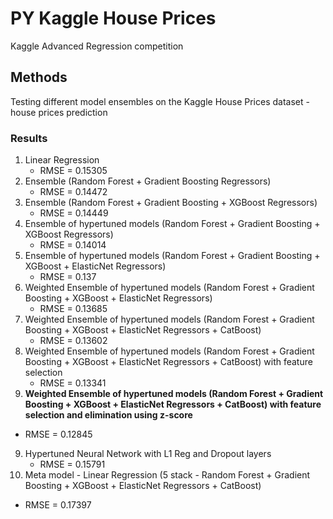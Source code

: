 # PY Kaggle House Prices
 Kaggle Advanced Regression competition

## Methods

Testing different model ensembles on the Kaggle House Prices dataset - house prices prediction

### Results

1. Linear Regression
    - RMSE = 0.15305
3. Ensemble (Random Forest + Gradient Boosting Regressors)
    - RMSE = 0.14472
4. Ensemble (Random Forest + Gradient Boosting + XGBoost Regressors)
    - RMSE = 0.14449
5. Ensemble of hypertuned models (Random Forest + Gradient Boosting + XGBoost Regressors)
    - RMSE = 0.14014
6. Ensemble of hypertuned models (Random Forest + Gradient Boosting + XGBoost + ElasticNet Regressors)
   - RMSE = 0.137
7. Weighted Ensemble of hypertuned models (Random Forest + Gradient Boosting + XGBoost + ElasticNet Regressors)
   - RMSE = 0.13685
8. Weighted Ensemble of hypertuned models (Random Forest + Gradient Boosting + XGBoost + ElasticNet Regressors + CatBoost)
   - RMSE = 0.13602
9. Weighted Ensemble of hypertuned models (Random Forest + Gradient Boosting + XGBoost + ElasticNet Regressors + CatBoost) with feature selection
   - RMSE = 0.13341
10. **Weighted Ensemble of hypertuned models (Random Forest + Gradient Boosting + XGBoost + ElasticNet Regressors + CatBoost) with feature selection and elimination using z-score**
   - RMSE = 0.12845
9. Hypertuned Neural Network with L1 Reg and Dropout layers
   - RMSE = 0.15791
10. Meta model - Linear Regression (5 stack - Random Forest + Gradient Boosting + XGBoost + ElasticNet Regressors + CatBoost)
   - RMSE = 0.17397
   
